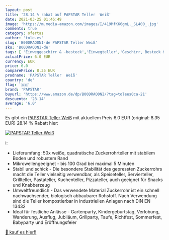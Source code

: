 ```yaml
---
layout: post
title: '28.14 % rabat auf PAPSTAR Teller  Weiß'
date: 2021-03-25 01:46:49
image: 'https://m.media-amazon.com/images/I/419MfK66gmL._SL400_.jpg'
comments: true
category: ofertas
author: 'tole.es'
slug: 'B00DRAO0NI-de PAPSTAR Teller Weiß'
sku: 'B00DRAO0NI-de'
tags: [ 'Einweggeschirr & -besteck','Einwegteller','Geschirr, Besteck & Gläser','Küche, Haushalt & Wohnen','Küche, Kochen & Backen','papstar', ]
actualPrice: 6.0 EUR
currency: EUR
price: 6.0
comparePrice: 8.35 EUR
prodname: 'PAPSTAR Teller  Weiß'
country: 'de'
flag: '🇩🇪'
brand: 'PAPSTAR'
buyurl: 'https://www.amazon.de/dp/B00DRAO0NI/?tag=tolees0ca-21'
descuento: '28.14'
average: '6.0'
---
```


Es gibt ein [PAPSTAR Teller  Weiß](https://www.amazon.de/dp/B00DRAO0NI/?tag=tolees0ca-21) mit aktuellem Preis 6.0 EUR (original: 8.35 EUR) 28.14 % Rabatt hier:

[![PAPSTAR Teller  Weiß](https://m.media-amazon.com/images/I/419MfK66gmL._SL400_.jpg)](https://www.amazon.de/dp/B00DRAO0NI/?tag=tolees0ca-21)

ℹ️:

- Lieferumfang: 50x weiße, quadratische Zuckerrohrteller mit stabilem Boden und robustem Rand
- Mikrowellengeeignet - bis 100 Grad bei maximal 5 Minuten
- Stabil und schick - Die besondere Stabilität des gepressten Zuckerrohrs macht die Teller vielseitig verwendbar, als Speiseteller, Servierteller, Grillteller, Pastateller, Kuchenteller, Pizzateller, auch geeignet für Snacks und Knabberzeug
- Umweltfreundlich - Das verwendete Material Zuckerrohr ist ein schnell nachwachsender, biologisch abbaubarer Rohstoff. Nach Verwendung sind die Teller kompostierbar in industriellen Anlagen nach DIN EN 13432
- Ideal für festliche Anlässe - Gartenparty, Kindergeburtstag, Verlobung, Wanderung, Ausflug, Jubiläum, Grillparty, Taufe, Richtfest, Sommerfest, Babyparty und Eröffnungsfeier

[🛒 kauf es hier!!](https://www.amazon.de/dp/B00DRAO0NI/?tag=tolees0ca-21)
